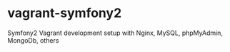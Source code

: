 vagrant-symfony2
================

Symfony2 Vagrant development setup with Nginx, MySQL, phpMyAdmin, MongoDb, others
